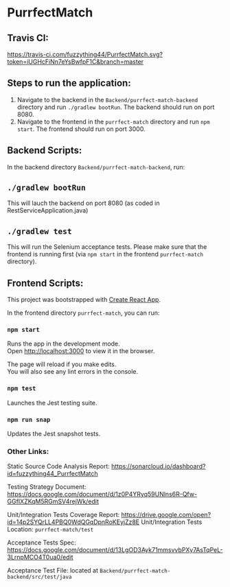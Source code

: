 # PurrfectMatch

## Travis CI:
https://travis-ci.com/fuzzything44/PurrfectMatch.svg?token=iUGHcFiNn7eYsBwfpF1C&branch=master

## Steps to run the application:

1. Navigate to the backend in the `Backend/purrfect-match-backend` directory and run `./gradlew bootRun`. The backend should run on port 8080.
2. Navigate to the frontend in the `purrfect-match` directory and run `npm start`. The frontend should run on port 3000.

## Backend Scripts:

In the backend directory `Backend/purrfect-match-backend`, run:

## `./gradlew bootRun`

This will lauch the backend on port 8080 (as coded in RestServiceApplication.java)

## `./gradlew test`

This will run the Selenium acceptance tests. Please make sure that the frontend is running first (via `npm start` in the frontend `purrfect-match` directory).

## Frontend Scripts:

This project was bootstrapped with [Create React App](https://github.com/facebook/create-react-app).

In the frontend directory `purrfect-match`, you can run:

### `npm start`

Runs the app in the development mode.<br />
Open [http://localhost:3000](http://localhost:3000) to view it in the browser.

The page will reload if you make edits.<br />
You will also see any lint errors in the console.

### `npm test`

Launches the Jest testing suite.

### `npm run snap`

Updates the Jest snapshot tests.


### Other Links:

Static Source Code Analysis Report: https://sonarcloud.io/dashboard?id=fuzzything44_PurrfectMatch

Testing Strategy Document: https://docs.google.com/document/d/1z0P4YRyq59UNlns6R-Qfw-GGfIXZKqM5RGmSV4rejWk/edit

Unit/Integration Tests Coverage Report: https://drive.google.com/open?id=14p2SYQrLL4PBQ0WdQGqDpnRoKEyjZz8E
Unit/Integration Tests Location: `purrfect-match/test`

Acceptance Tests Spec: https://docs.google.com/document/d/13LgOD3Ayk71mmsvvbPXy7AsTqPeL-3LrnpMCO4T0ua0/edit

Acceptance Test File: located at `Backend/purrfect-match-backend/src/test/java`